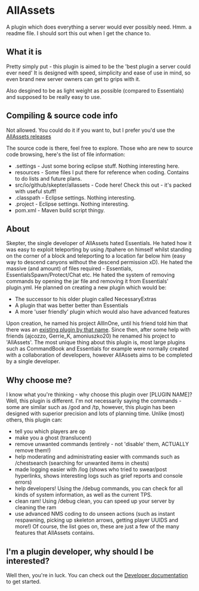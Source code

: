 AllAssets
========

A plugin which does everything a server would ever possibly need.
Hmm. a readme file. I should sort this out when I get the chance to.

What it is
----------
Pretty simply put - this plugin is aimed to be the 'best plugin a server could ever need'
It is designed with speed, simplicity and ease of use in mind, so even brand new server owners can get to grips with it.

Also desgined to be as light weight as possible (compared to Essentials) and supposed to be really easy to use.

Compiling & source code info
----------------------------
Not allowed. You could do it if you want to, but I prefer you'd use the [AllAssets releases](https://github.com/Skepter/AllAssets/releases)

The source code is there, feel free to explore. Those who are new to source code browsing, here's the list of file information:
* .settings - Just some boring eclipse stuff. Nothing interesting here.
* resources - Some files I put there for reference when coding. Contains to do lists and future plans.
* src/io/github/skepter/allassets - Code here! Check this out - it's packed with useful stuff!
* .classpath - Eclipse settings. Nothing interesting.
* .project - Eclipse settings. Nothing interesting.
* pom.xml - Maven build script thingy.

About
-----
Skepter, the single developer of AllAssets hated Essentials. He hated how it was easy to exploit teleporting by using /tpahere on himself whilst standing on the corner of a block and teleporting to a location far below him (easy way to descend canyons without the descend permission xD). He hated the massive (and amount) of files required - Essentials, EssentialsSpawn/Protect/Chat etc. He hated the system of removing commands by opening the jar file and removing it from Essentials' plugin.yml. He planned on creating a new plugin which would be:
* The successor to his older plugin called NecessaryExtras
* A plugin that was better better than Essentials
* A more 'user friendly' plugin which would also have advanced features

Upon creation, he named his project AllInOne, until his friend told him that there was an [existing plugin by that name](http://dev.bukkit.org/bukkit-plugins/allinone/). Since then, after some help with friends (ajcozzo, Gerrie_K, amoniuszko20) he renamed his project to 'AllAssets'.
The most unique thing about this plugin is, most large plugins such as CommandBook and Essentials for example were normally created with a collaboration of developers, however AllAssets aims to be completed by a single developer.

Why choose me?
--------------
I know what you're thinking - why choose this plugin over [PLUGIN NAME]?
Well, this plugin is different. I'm not necessarily saying the commands - some are similar such as /god and /tp, however, this plugin has been designed with superior precision and lots of planning time. Unlike (most) others, this plugin can:
* tell you which players are op
* make you a ghost (translucent)
* remove unwanted commands (entirely - not 'disable' them, ACTUALLY remove them!)
* help moderating and administrating easier with commands such as /chestsearch (searching for unwanted items in chests)
* made logging easier with /log (shows who tried to swear/post hyperlinks, shows interesting logs such as grief reports and console errors)
* help developers! Using the /debug commands, you can check for all kinds of system information, as well as the current TPS. 
* clean ram! Using /debug clean, you can speed up your server by cleaning the ram
* use advanced NMS coding to do unseen actions (such as instant respawning, picking up skeleton arrows, getting player UUIDS and more!)
Of course, the list goes on, these are just a few of the many features that AllAssets contains.

I'm a plugin developer, why should I be interested?
---------------------------------------------------
Well then, you're in luck. You can check out the [Developer documentation](https://github.com/Skepter/AllAssets/blob/master/Developer%20documentation.md) to get started.
